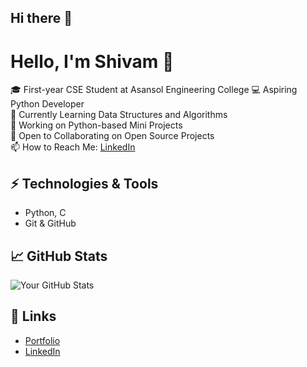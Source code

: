 ## Hi there 👋

<!--
**shivammodi05/shivammodi05** is a ✨ _special_ ✨ repository because its `README.md` (this file) appears on your GitHub profile.

Here are some ideas to get you started:

- 🔭 I’m currently working on ...
- 🌱 I’m currently learning ...
- 👯 I’m looking to collaborate on ...
- 🤔 I’m looking for help with ...
- 💬 Ask me about ...
- 📫 How to reach me: ...
- 😄 Pronouns: ...
- ⚡ Fun fact: ...
-->
# Hello, I'm Shivam 👋

🎓 First-year CSE Student at Asansol Engineering College
💻 Aspiring Python Developer  
🌱 Currently Learning Data Structures and Algorithms  
🔭 Working on Python-based Mini Projects  
🤝 Open to Collaborating on Open Source Projects  
📫 How to Reach Me: [LinkedIn](https://www.linkedin.com/in/shivam-modi-00b055327/)

## ⚡ Technologies & Tools
- Python, C
- Git & GitHub

## 📈 GitHub Stats
![Your GitHub Stats](https://github-readme-stats.vercel.app/api?username=shivammodi05&show_icons=true)

## 🔗 Links
- [Portfolio](https://yourwebsite.com)
- [LinkedIn](https://linkedin.com/in/yourprofile)
